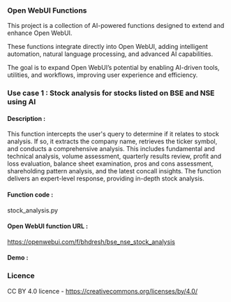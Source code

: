 ### Open WebUI Functions

This project is a collection of AI-powered functions designed to extend and enhance Open WebUI.

These functions integrate directly into Open WebUI, adding intelligent automation, natural language processing, and advanced AI capabilities.

The goal is to expand Open WebUI’s potential by enabling AI-driven tools, utilities, and workflows, improving user experience and efficiency.


### Use case 1 : Stock analysis for stocks listed on BSE and NSE using AI

#### Description :
  This function intercepts the user's query to determine if it relates to stock analysis. If so, it extracts the company name, retrieves the ticker symbol, and conducts a comprehensive analysis. This includes fundamental and technical analysis, volume assessment, quarterly results review, profit and loss evaluation, balance sheet examination, pros and cons assessment, shareholding pattern analysis, and the latest concall insights. The function delivers an expert-level response, providing in-depth stock analysis.
#### Function code :
  stock_analysis.py
#### Open WebUI function URL :
  https://openwebui.com/f/bhdresh/bse_nse_stock_analysis
#### Demo : 

### Licence
CC BY 4.0 licence - https://creativecommons.org/licenses/by/4.0/
